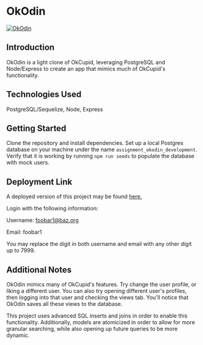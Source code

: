 # OkOdin

[![OkOdin](http://i.imgur.com/8JpTJha.png)](https://hidden-chamber-99115.herokuapp.com/)

## Introduction
OkOdin is a light clone of OkCupid, leveraging PostgreSQL and Node/Express to create an app that mimics much of OkCupid's functionality.

## Technologies Used
PostgreSQL/Sequelize, Node, Express

## Getting Started
Clone the repository and install dependencies. Set up a local Postgres database on your machine under the name `assignment_okodin_development`. Verify that it is working by running `npm run seeds` to populate the database with mock users.

## Deployment Link
A deployed version of this project may be found [here.](https://hidden-chamber-99115.herokuapp.com/search)

Login with the following information:

Username: foobar1@baz.org

Email: foobar1

You may replace the digit in both username and email with any other digit up to 7999.

## Additional Notes
OkOdin mimics many of OkCupid's features. Try change the user profile, or liking a different user. You can also try opening different user's profiles, then logging into that user and checking the views tab. You'll notice that OkOdin saves all these views to the database. 

This project uses advanced SQL inserts and joins in order to enable this functionality. Additionally, models are atomicized in order to allow for more granular searching, while also opening up future queries to be more dynamic. 
